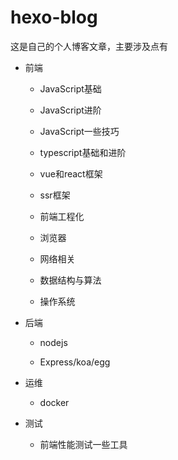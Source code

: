 # hexo-blog

这是自己的个人博客文章，主要涉及点有
- 前端

  - JavaScript基础

  - JavaScript进阶

  - JavaScript一些技巧

  - typescript基础和进阶

  - vue和react框架

  - ssr框架

  - 前端工程化

  - 浏览器

  - 网络相关

  - 数据结构与算法

  - 操作系统

- 后端

  - nodejs

  - Express/koa/egg

- 运维

  - docker

- 测试

  - 前端性能测试一些工具